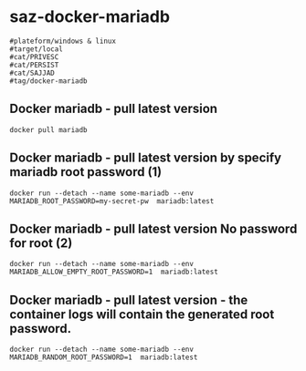# saz-docker-mariadb
```
#plateform/windows & linux
#target/local
#cat/PRIVESC
#cat/PERSIST
#cat/SAJJAD
#tag/docker-mariadb
```

## Docker mariadb - pull latest version
```
docker pull mariadb
```

## Docker mariadb - pull latest version by specify mariadb root password (1)
```
docker run --detach --name some-mariadb --env MARIADB_ROOT_PASSWORD=my-secret-pw  mariadb:latest
```

## Docker mariadb - pull latest version No password for root (2)
```
docker run --detach --name some-mariadb --env MARIADB_ALLOW_EMPTY_ROOT_PASSWORD=1  mariadb:latest
```

## Docker mariadb - pull latest version - the container logs will contain the generated root password.
```
docker run --detach --name some-mariadb --env MARIADB_RANDOM_ROOT_PASSWORD=1  mariadb:latest
```
